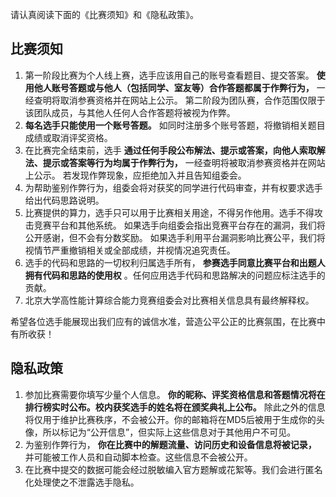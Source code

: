 请认真阅读下面的《比赛须知》和《隐私政策》。

## 比赛须知

1. 第一阶段比赛为个人线上赛，选手应该用自己的账号查看题目、提交答案。 **使用他人账号答题或与他人（包括同学、室友等）合作答题都属于作弊行为，** 一经查明将取消参赛资格并在网站上公示。 第二阶段为团队赛，合作范围仅限于该团队成员，与其他人任何人合作答题将被视为作弊。
2. **每名选手只能使用一个账号答题。** 如同时注册多个账号答题，将撤销相关题目成绩或取消评奖资格。
3. 在比赛完全结束前，选手 **通过任何手段公布解法、提示或答案，向他人索取解法、提示或答案等行为均属于作弊行为，** 一经查明将被取消参赛资格并在网站上公示。 若发现作弊现象，应拒绝加入并且告知组委会。
4. 为帮助鉴别作弊行为，组委会将对获奖的同学进行代码审查，并有权要求选手给出代码思路说明。
5. 比赛提供的算力，选手只可以用于比赛相关用途，不得另作他用。选手不得攻击竞赛平台和其他系统。 如果选手向组委会指出竞赛平台存在的漏洞，我们将公开感谢，但不会有分数奖励。 如果选手利用平台漏洞影响比赛公平，我们将视情节严重撤销相关或全部成绩，并视情况追究责任。
6. 选手的代码和思路的一切权利归属选手所有， **参赛选手同意比赛平台和出题人拥有代码和思路的使用权** 。任何应用选手代码和思路解决的问题应标注选手的贡献。
7. 北京大学高性能计算综合能力竞赛组委会对比赛相关信息具有最终解释权。

希望各位选手能展现出我们应有的诚信水准，营造公平公正的比赛氛围，在比赛中有所收获！

## 隐私政策

1. 参加比赛需要你填写少量个人信息。 **你的昵称、评奖资格信息和答题情况将在排行榜实时公布。校内获奖选手的姓名将在颁奖典礼上公布。** 除此之外的信息将仅用于维护比赛秩序，不会被公开。你的邮箱将在MD5后被用于生成你的头像，所以标记为“公开信息”，但实际上这些信息对于其他用户不可见。
2. 为鉴别作弊行为， **你在比赛中的解题流量、访问历史和设备信息将被记录，** 并可能被工作人员和自动脚本检查。这些信息不会被公开。
3. 在比赛中提交的数据可能会经过脱敏编入官方题解或花絮等。我们会进行匿名化处理使之不泄露选手隐私。

